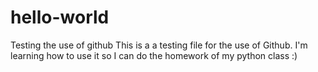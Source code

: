 # hello-world
Testing the use of github
This is a a testing file for the use of Github. I'm learning how to use it so I can do the homework of my python class :) 
